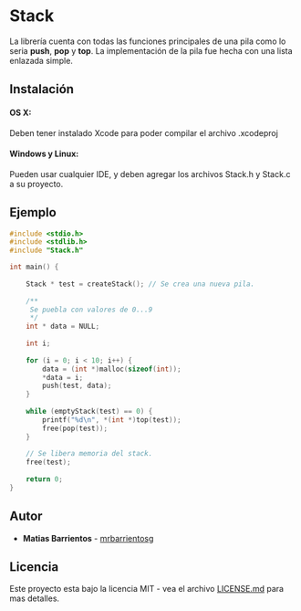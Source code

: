 # Stack

La librería cuenta con todas las funciones principales de una pila como lo seria **push**, **pop** y **top**. La implementación de la pila fue hecha con una lista enlazada simple.

## Instalación

#### OS X:

Deben tener instalado Xcode para poder compilar el archivo .xcodeproj

#### Windows y Linux:

Pueden usar cualquier IDE, y deben agregar los archivos Stack.h y Stack.c a su proyecto.

## Ejemplo

```C
#include <stdio.h>
#include <stdlib.h>
#include "Stack.h"

int main() {
    
    Stack * test = createStack(); // Se crea una nueva pila.
    
    /**
     Se puebla con valores de 0...9
     */
    int * data = NULL;
    
    int i;
    
    for (i = 0; i < 10; i++) {
        data = (int *)malloc(sizeof(int));
        *data = i;
        push(test, data);
    }
    
    while (emptyStack(test) == 0) {
        printf("%d\n", *(int *)top(test));
        free(pop(test));
    }
    
    // Se libera memoria del stack.
    free(test);
    
    return 0;
}

```
## Autor

* **Matias Barrientos** - [mrbarrientosg](https://github.com/mrbarrientosg)

## Licencia

Este proyecto esta bajo la licencia MIT - vea el archivo [LICENSE.md](LICENSE.md) para mas detalles.
